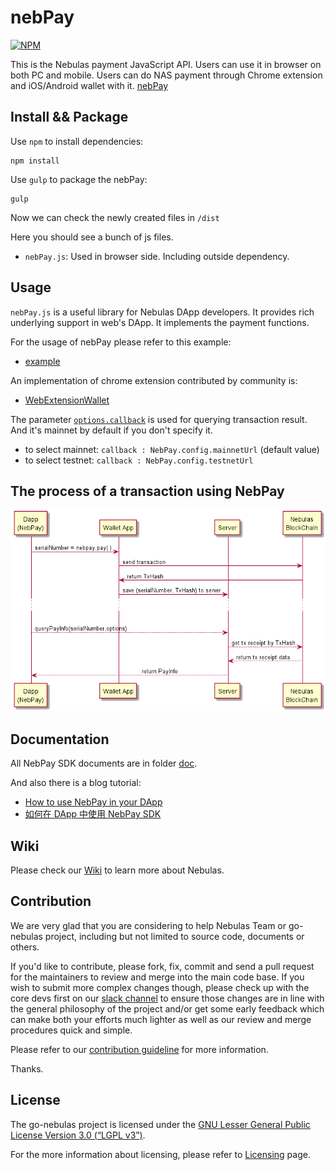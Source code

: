# nebPay

[![NPM](https://nodei.co/npm/nebpay.js.png)](https://nodei.co/npm/nebpay.js/)

This is the Nebulas payment JavaScript API. Users can use it in browser on both PC and mobile. Users can do NAS payment through Chrome extension and iOS/Android wallet with it. [nebPay](https://github.com/nebulasio/nebPay)


## Install && Package

Use `npm` to install dependencies:

```
npm install
```

Use `gulp` to package the nebPay:

```
gulp
```

Now we can check the newly created files in `/dist`

Here you should see a bunch of js files. 

 * `nebPay.js`: Used in browser side. Including outside dependency.


## Usage

`nebPay.js` is a useful library for Nebulas DApp developers. It provides rich underlying support in web's DApp. It implements the payment functions.

For the usage of nebPay please refer to this example:

* [example](examples/example.html) 

An implementation of chrome extension contributed by community is:

* [WebExtensionWallet](https://github.com/ChengOrangeJu/WebExtensionWallet)

The parameter [`options.callback`](/doc/NebPay_Introduction.md#options) is used for querying transaction result. And it's mainnet by default if you don't specify it. 
* to select mainnet: `callback : NebPay.config.mainnetUrl` (default value)
* to select testnet: `callback : NebPay.config.testnetUrl` 

## The process of a transaction using NebPay
![](doc/flow_chart.png)

## Documentation

All NebPay SDK documents are in folder [doc](/doc).

And also there is a blog tutorial:

* [How to use NebPay in your DApp](https://medium.com/nebulasio/how-to-use-nebpay-in-your-dapp-8e785e560fbb)
* [如何在 DApp 中使用 NebPay SDK](https://blog.csdn.net/ycyzyp/article/details/80261142)

## Wiki

Please check our [Wiki](https://github.com/nebulasio/wiki) to learn more about Nebulas.

## Contribution

We are very glad that you are considering to help Nebulas Team or go-nebulas project, including but not limited to source code, documents or others.

If you'd like to contribute, please fork, fix, commit and send a pull request for the maintainers to review and merge into the main code base. If you wish to submit more complex changes though, please check up with the core devs first on our [slack channel](http://nebulasio.herokuapp.com) to ensure those changes are in line with the general philosophy of the project and/or get some early feedback which can make both your efforts much lighter as well as our review and merge procedures quick and simple.

Please refer to our [contribution guideline](https://github.com/nebulasio/wiki/blob/master/contribute.md) for more information.

Thanks.

## License

The go-nebulas project is licensed under the [GNU Lesser General Public License Version 3.0 (“LGPL v3”)](https://www.gnu.org/licenses/lgpl-3.0.en.html).

For the more information about licensing, please refer to [Licensing](https://github.com/nebulasio/wiki/blob/master/licensing.md) page.

